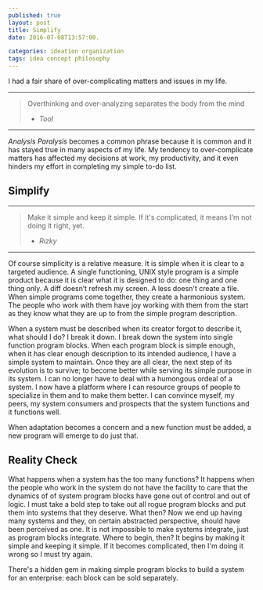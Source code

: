 ```yaml
---
published: true
layout: post
title: Simplify
date: 2016-07-08T13:57:00.

categories: ideation organization
tags: idea concept philosophy
---
```


I had a fair share of over-complicating matters and issues in my life. 

---------------
>Overthinking and over-analyzing separates the body from the mind
> - *Tool*
---------------

*Analysis Paralysis* becomes a common phrase because it is common and it has stayed true in many aspects of my life. My tendency to over-complicate matters has affected my decisions at work, my productivity, and it even hinders my effort in completing my simple to-do list. 

## Simplify
----------------
> Make it simple and keep it simple. If it's
>  complicated, it means I'm not doing it right, yet.
> - *Rizky* 
----------------

Of course simplicity is a relative measure. It is simple when it is clear to a targeted audience. A single functioning, UNIX style program is a simple product because it is clear what it is designed to do: one thing and one thing only. A diff doesn’t refresh my screen. A less doesn't create a file. When simple programs come together, they create a harmonious system. The people who work with them have joy working with them from the start as they know what they are up to from the simple program description. 

When a system must be described when its creator forgot to describe it, what should I do? I break it down. I break down the system into single function program blocks. When each program block is simple enough, when it has clear enough description to its intended audience, I have a simple system to maintain. Once they are all clear, the next step of its evolution is to survive; to become better while serving its simple purpose in its system. I can no longer have to deal with a humongous ordeal of a system. I now have a platform where I can resource groups of people to specialize in them and to make them better. I can convince myself, my peers, my system consumers and prospects that the system functions and it functions well.

When adaptation becomes a concern and a new function must be added, a new program will emerge to do just that. 

## Reality Check
What happens when a system has the too many functions? It happens when the people who work in the system do not have the facility to care that the dynamics of of system program blocks have gone out of control and out of logic. I must take a bold step to take out all rogue program blocks and put them into systems that they deserve. What then? Now we end up having many systems and they, on certain abstracted perspective, should have been perceived as one. It is not impossible to make systems integrate, just as program blocks integrate. Where to begin, then? It begins by making it simple and keeping it simple. If it becomes complicated, then I'm doing it wrong so I must try again. 

There's a hidden gem in making simple program blocks to build a system for an enterprise: each block can be sold separately. 
